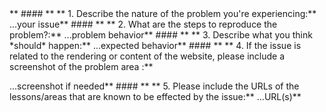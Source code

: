 <!--
Thanks for your interest in The Odin Project. As a courtesy to our maintainers please do a search in our issues to make sure this is not a duplicate of an existing issue. In order to get issues addressed in a reasonable amount of time, we request that you include a baseline of information about the issue you're experiencing and how to reproduce it. Please provide the following:
-->** #### ** ** 1. Describe the nature of the problem you're experiencing:** ...your issue** #### ** ** 2. What are the steps to reproduce the problem?:** ...problem behavior** #### ** ** 3. Describe what you think *should* happen:** ...expected behavior** #### ** ** 4. If the issue is related to the rendering or content of the website, please include a screenshot of the problem area :**

...screenshot if needed** #### ** ** 5. Please include the URLs of the lessons/areas that are known to be effected by the issue:** ...URL(s)** 

